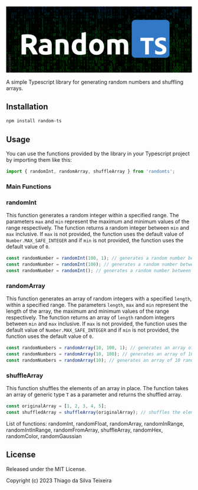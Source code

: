 ![banner](https://raw.githubusercontent.com/teixeirazeus/random-ts/master/readme_assets/banner.png)

A simple Typescript library for generating random numbers and shuffling arrays.

## Installation

```bash
npm install random-ts
```

## Usage

You can use the functions provided by the library in your Typescript project by importing them like this:

```typescript
import { randomInt, randomArray, shuffleArray } from 'randomts';
```

### Main Functions

### randomInt

This function generates a random integer within a specified range. The parameters `max` and `min` represent the maximum and minimum values of the range respectively. The function returns a random integer between `min` and `max` inclusive. If `max` is not provided, the function uses the default value of `Number.MAX_SAFE_INTEGER` and if `min` is not provided, the function uses the default value of `0`.

```typescript
const randomNumber = randomInt(100, 1); // generates a random number between 1 and 100
const randomNumber = randomInt(100); // generates a random number between 0 and 100
const randomNumber = randomInt(); // generates a random number between 0 and Number.MAX_SAFE_INTEGER
```

### randomArray

This function generates an array of random integers with a specified `length`, within a specified range. The parameters `length`, `max` and `min` represent the length of the array, the maximum and minimum values of the range respectively. The function returns an array of `length` random integers between `min` and `max` inclusive. If `max` is not provided, the function uses the default value of `Number.MAX_SAFE_INTEGER` and if `min` is not provided, the function uses the default value of `0`.

```typescript
const randomNumbers = randomArray(10, 100, 1); // generates an array of 10 random numbers between 1 and 100
const randomNumbers = randomArray(10, 100); // generates an array of 10 random numbers between 0 and 100
const randomNumbers = randomArray(10); // generates an array of 10 random numbers between 0 and Number.MAX_SAFE_INTEGER
```

### shuffleArray

This function shuffles the elements of an array in place. The function takes an array of generic type `T` as a parameter and returns the shuffled array.

```typescript
const originalArray = [1, 2, 3, 4, 5];
const shuffledArray = shuffleArray(originalArray); // shuffles the elements of the array in place
```

List of functions: randomInt, randomFloat, randomArray, randomInRange, randomIntInRange, randomFromArray, shuffleArray, randomHex, randomColor, randomGaussian

## License

Released under the MIT License.

Copyright (c) 2023 Thiago da Silva Teixeira

